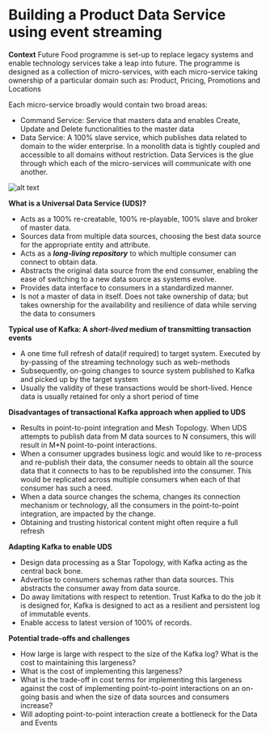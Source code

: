 # Building a Product Data Service using event streaming

**Context**
Future Food programme is set-up to replace legacy systems and enable technology services take a leap into future. The programme is designed as a collection of micro-services, with each micro-service taking ownership of a particular domain such as: Product, Pricing, Promotions and Locations

Each micro-service broadly would contain two broad areas:  

* Command Service: Service that masters data and enables Create, Update and Delete functionalities to the master data
* Data Service: A 100% slave service, which publishes data related to domain to the wider enterprise. In a monolith data is tightly coupled and accessible to all domains without restriction. Data Services is the glue through which each of the micro-services will communicate with one another. 

![alt text][command_data_split]

**What is a Universal Data Service (UDS)?**

* Acts as a 100% re-creatable, 100% re-playable, 100% slave and broker of master data.
* Sources data from multiple data sources, choosing the best data source for the appropriate entity and attribute.
* Acts as a ___long-living repository___ to which multiple consumer can connect to obtain data.
* Abstracts the original data source from the end consumer, enabling the ease of switching to a new data source as systems evolve.
* Provides data interface to consumers in a standardized manner.
* Is not a master of data in itself. Does not take ownership of data; but takes ownership for the availability and resilience of data while serving the data to consumers

**Typical use of Kafka: A ***short-lived*** medium of transmitting transaction events**

* A one time full refresh of data(if required) to target system. Executed by by-passing of the streaming technology such as web-methods
* Subsequently, on-going changes to source system published to Kafka and picked up by the target system
* Usually the validity of these transactions would be short-lived. Hence data is usually retained for only a short period of time

**Disadvantages of transactional Kafka approach when applied to UDS**

* Results in point-to-point integration and Mesh Topology. When UDS attempts to publish data from M data sources to N consumers, this will result in M*N point-to-point interactions. 
* When a consumer upgrades business logic and would like to re-process and re-publish their data, the consumer needs to obtain all the source data that it connects to   has to be republished into the consumer. This would be replicated across multiple consumers when each of that consumer has such a need.
* When a data source changes the schema, changes its connection mechanism or technology, all the consumers in the point-to-point integration, are impacted by the change.
* Obtaining and trusting historical content might often require a full refresh

**Adapting Kafka to enable UDS**

* Design data processing as a Star Topology, with Kafka acting as the central back bone.
* Advertise to consumers schemas rather than data sources. This abstracts the consumer away from data source.
* Do away limitations with respect to retention. Trust Kafka to do the job it is designed for, Kafka is designed to act as a resilient and persistent log of immutable events.
* Enable access to latest version of 100% of records.

**Potential trade-offs and challenges**

* How large is large with respect to the size of the Kafka log? What is the cost to maintaining this largeness?
* What is the cost of implementing this largeness?
* What is the trade-off in cost terms for implementing this largeness against the cost of implementing point-to-point interactions on an on-going basis and when the size of data sources and consumers increase?
* Will adopting point-to-point interaction create a bottleneck for the Data and Events


[command_data_split]: https://github.com/JSainsburyPLC/fc-architecture/blob/master/dist/integrated/c4models/puml/intc4GenericCommandAndDataService/intC4GenericCommandAndDataService.png "Command and Data Service"